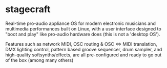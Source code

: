 stagecraft
==========

Real-time pro-audio appliance OS for modern electronic musicians and multimedia performances built on Linux, with a user interface designed to "boot and play" like pro-audio hardware does (this is not a 'desktop OS'). 

Features such as network MIDI, OSC routing &amp; OSC &lt;=> MIDI translation, DMX lighting control, pattern based groove sequencer, drum sampler, and high-quality softsynths/effects, are all pre-configured and ready to go out of the box (among many others)
